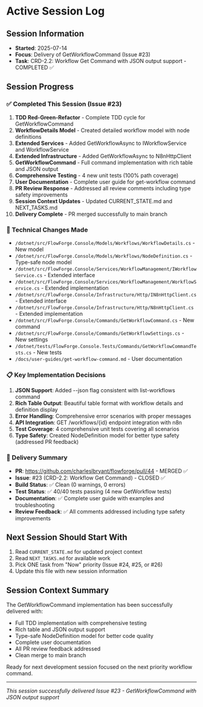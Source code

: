 # Active Session Log

## Session Information
- **Started**: 2025-07-14
- **Focus**: Delivery of GetWorkflowCommand (Issue #23)
- **Task**: CRD-2.2: Workflow Get Command with JSON output support - COMPLETED ✅

## Session Progress

### ✅ Completed This Session (Issue #23)
1. **TDD Red-Green-Refactor** - Complete TDD cycle for GetWorkflowCommand
2. **WorkflowDetails Model** - Created detailed workflow model with node definitions
3. **Extended Services** - Added GetWorkflowAsync to IWorkflowService and WorkflowService
4. **Extended Infrastructure** - Added GetWorkflowAsync to N8nHttpClient
5. **GetWorkflowCommand** - Full command implementation with rich table and JSON output
6. **Comprehensive Testing** - 4 new unit tests (100% path coverage)
7. **User Documentation** - Complete user guide for get-workflow command
8. **PR Review Response** - Addressed all review comments including type safety improvements
9. **Session Context Updates** - Updated CURRENT_STATE.md and NEXT_TASKS.md
10. **Delivery Complete** - PR merged successfully to main branch

### 🔧 Technical Changes Made
- `/dotnet/src/FlowForge.Console/Models/Workflows/WorkflowDetails.cs` - New model
- `/dotnet/src/FlowForge.Console/Models/Workflows/NodeDefinition.cs` - Type-safe node model
- `/dotnet/src/FlowForge.Console/Services/WorkflowManagement/IWorkflowService.cs` - Extended interface
- `/dotnet/src/FlowForge.Console/Services/WorkflowManagement/WorkflowService.cs` - Extended implementation  
- `/dotnet/src/FlowForge.Console/Infrastructure/Http/IN8nHttpClient.cs` - Extended interface
- `/dotnet/src/FlowForge.Console/Infrastructure/Http/N8nHttpClient.cs` - Extended implementation
- `/dotnet/src/FlowForge.Console/Commands/GetWorkflowCommand.cs` - New command
- `/dotnet/src/FlowForge.Console/Commands/GetWorkflowSettings.cs` - New settings
- `/dotnet/tests/FlowForge.Console.Tests/Commands/GetWorkflowCommandTests.cs` - New tests
- `/docs/user-guides/get-workflow-command.md` - User documentation

### 📋 Key Implementation Decisions
1. **JSON Support**: Added --json flag consistent with list-workflows command
2. **Rich Table Output**: Beautiful table format with workflow details and definition display
3. **Error Handling**: Comprehensive error scenarios with proper messages
4. **API Integration**: GET /workflows/{id} endpoint integration with n8n
5. **Test Coverage**: 4 comprehensive unit tests covering all scenarios
6. **Type Safety**: Created NodeDefinition model for better type safety (addressed PR feedback)

### 🚀 Delivery Summary
- **PR**: https://github.com/charleslbryant/flowforge/pull/44 - MERGED ✅
- **Issue**: #23 (CRD-2.2: Workflow Get Command) - CLOSED ✅
- **Build Status**: ✅ Clean (0 warnings, 0 errors)  
- **Test Status**: ✅ 40/40 tests passing (4 new GetWorkflow tests)
- **Documentation**: ✅ Complete user guide with examples and troubleshooting
- **Review Feedback**: ✅ All comments addressed including type safety improvements

## Next Session Should Start With
1. Read `CURRENT_STATE.md` for updated project context
2. Read `NEXT_TASKS.md` for available work
3. Pick ONE task from "Now" priority (Issue #24, #25, or #26)
4. Update this file with new session information

## Session Context Summary
The GetWorkflowCommand implementation has been successfully delivered with:
- Full TDD implementation with comprehensive testing
- Rich table and JSON output support
- Type-safe NodeDefinition model for better code quality
- Complete user documentation
- All PR review feedback addressed
- Clean merge to main branch

Ready for next development session focused on the next priority workflow command.

---
*This session successfully delivered Issue #23 - GetWorkflowCommand with JSON output support*